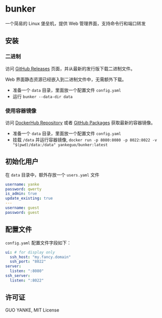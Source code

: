 # bunker

一个简易的 Linux 堡垒机，提供 Web 管理界面，支持命令行和端口转发

## 安装

### 二进制

访问 [GitHub Releases](https://github.com/yankeguo/bunker/releases) 页面，并从最新的发行版下载二进制文件。

Web 界面静态资源已经嵌入到二进制文件中，无需额外下载。

- 准备一个 `data` 目录，里面放一个配置文件 `config.yaml`
- 运行 `bunker --data-dir data`

### 使用容器镜像

访问 [DockerHub Repository](https://hub.docker.com/repository/docker/yankeguo/bunker) 或者 [GitHub Packages](https://github.com/yankeguo?tab=packages&repo_name=bunker) 获取最新的容器镜像。

- 准备一个 `data` 目录，里面放一个配置文件 `config.yaml`
- 挂载 `/data` 并运行容器镜像, `docker run -p 8080:8080 -p 8022:8022 -v "$(pwd)/data:/data" yankeguo/bunker:latest`

## 初始化用户

在 `data` 目录中，额外存放一个 `users.yaml` 文件

```yaml
username: yanke
password: qwerty
is_admin: true
update_existing: true
---
username: guest
password: guest
```

## 配置文件

`config.yaml` 配置文件字段如下：

```yaml
ui: # for display only
  ssh_host: "my.fancy.domain"
  ssh_port: "8022"
server:
  listen: ":8080"
ssh_server:
  listen: ":8022"
```

## 许可证

GUO YANKE, MIT License
